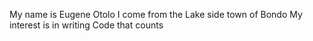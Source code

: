My name is Eugene Otolo
I come from the Lake side town of Bondo
My interest is in writing Code that counts
